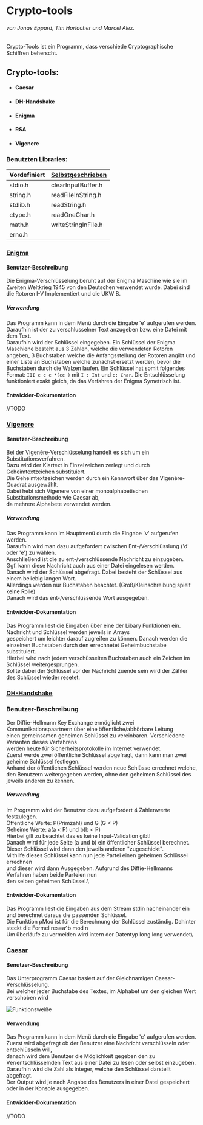 # **Crypto-tools**
###### *von Jonas Eppard, Tim Horlacher und Marcel Alex.*

Crypto-Tools ist ein Programm, dass verschiede Cryptographische Schiffren beherscht.
## Crypto-tools:
* #### Caesar
* #### DH-Handshake
* #### Enigma 
* #### RSA
* #### Vigenere


### Benutzten Libraries: 
Vordefiniert | [Selbstgeschrieben]
------------ | -----------------
stdio.h      | clearInputBuffer.h
string.h     | readFileInString.h
stdlib.h     | readString.h
ctype.h      | readOneChar.h
math.h       | writeStringInFile.h
erno.h       |


### [Enigma]
#### Benutzer-Beschreibung
Die Enigma-Verschlüsselung beruht auf der Enigma Maschine wie sie im Zweiten Weltkrieg 1945 von den Deutschen 
verwendet wurde. Dabei sind die Rotoren I-V Implementiert und die UKW B.
##### Verwendung
Das Programm kann in dem Menü durch die Eingabe 'e' aufgerufen werden. \
Daraufhin ist der zu verschlusselner Text anzugeben bzw. eine Datei mit dem Text.\
Daraufhin wird der Schlüssel eingegeben. Ein Schlüssel der Enigma Maschiene besteht aus 3 Zahlen,
welche die verwendeten Rotoren angeben, 3 Buchstaben welche die Anfangsstellung der Rotoren angibt
und einer Liste an Buchstaben welche zunächst ersetzt werden, bevor die Buchstaben durch die Walzen laufen.
Ein Schlüssel hat somit folgendes Format: ```III c c c *(cc )``` mit ```I : Int``` und ```c: Char```.
Die Entschlüsselung funktioniert exakt gleich, da das Verfahren der Enigma Symetrisch ist.
#### Entwickler-Dokumentation
//TODO


### [Vigenere]
#### Benutzer-Beschreibung
Bei der Vigenère-Verschlüsselung handelt es sich um ein Substitutionsverfahren.\
Dazu wird der Klartext in Einzelzeichen zerlegt und durch Geheimtextzeichen substituiert.\
Die Geheimtextzeichen werden durch ein Kennwort über das Vigenère-Quadrat ausgewählt.\
Dabei hebt sich Vigenere von einer monoalphabetischen Substitutionsmethode wie Caesar ab,\
da mehrere Alphabete verwendet werden.
##### Verwendung
Das Programm kann im Hauptmenü durch die Eingabe 'v' aufgerufen werden.\
Daraufhin wird man dazu aufgefordert zwischen Ent-/Verschlüsslung ('d' oder 'e') zu wählen.\
Anschließend ist die zu ent-/verschlüssende Nachricht zu einzugeben.\
Ggf. kann diese Nachricht auch aus einer Datei eingelesen werden.\
Danach wird der Schlüssel abgefragt. Dabei besteht der Schlüssel aus einem beliebig langen Wort.\
Allerdings werden nur Buchstaben beachtet. (Groß/Kleinschreibung spielt keine Rolle)\
Danach wird das ent-/verschlüssende Wort ausgegeben.
#### Entwickler-Dokumentation
Das Programm liest die Eingaben über eine der Libary Funktionen ein. Nachricht und Schlüssel werden jeweils in Arrays\
gespeichert um leichter darauf zugreifen zu können. Danach werden die einzelnen Buchstaben durch den errechnetet Geheimbuchstabe substituiert.\
Hierbei wird nach jedem verschüsselten Buchstaben auch ein Zeichen im Schlüssel weitergesprungen.\
Sollte dabei der Schlüssel vor der Nachricht zuende sein wird der Zähler des Schlüssel wieder resetet.

### [DH-Handshake]
### Benutzer-Beschreibung
Der Diffie-Hellmann Key Exchange ermöglicht zwei Kommunikationspaartnern über eine öffentliche/abhörbare Leitung\
einen gemeinsamen geheimen Schlüssel zu vereinbaren. Verschiedene Varianten dieses Verfahrens\
werden heute für Sicherheitsprotokolle im Internet verwendet.\
Zuerst werde zwei öffentliche Schlüssel abgefragt, dann kann man zwei geheime Schlüssel festlegen.\
Anhand der öffentlichen Schlüssel werden neue Schlüsse errechnet welche, \
den Benutzern weitergegeben werden, ohne den geheimen Schlüssel des jeweils anderen zu kennen.
##### Verwendung
Im Programm wird der Benutzer dazu aufgefordert 4 Zahlenwerte festzulegen.\
Öffentliche Werte: P(Primzahl) und G (G < P)\
Geheime Werte: a(a < P) und b(b < P)\
Hierbei gilt zu beachtet das es keine Input-Validation gibt!\
Danach wird für jede Seite (a und b) ein öffentlicher Schlüssel berechnet.\
Dieser Schlüssel wird dann den jeweils anderen "zugeschickt".\
Mithilfe dieses Schlüssel kann nun jede Partei einen geheimen Schlüssel errechnen\
und dieser wird dann Ausgegeben. Aufgrund des Diffie-Hellmanns Verfahren haben beide Parteien nun\
den selben geheimen Schlüssel.\
#### Entwickler-Dokumentation
Das Programm liest die Eingaben aus dem Stream stdin nacheinander ein und berechnet daraus die passenden Schlüssel.\
Die Funktion pMod ist für die Berechnung der Schlüssel zuständig. Dahinter steckt die Formel res=a^b mod n\
Um überläufe zu vermeiden wird intern der Datentyp long long verwendet\

### [Caesar]
#### Benutzer-Beschreibung
Das Unterprogramm Caesar basiert auf der Gleichnamigen Caesar-Verschlüsselung.\
Bei welcher jeder Buchstabe des Textes, im Alphabet um den gleichen Wert verschoben wird 

![Funktionsweiße](https://upload.wikimedia.org/wikipedia/commons/thumb/2/2b/Caesar3.svg/330px-Caesar3.svg.png "Bildlichen darstellung der Funktionsweiße")

#### Verwendung
Das Programm kann in dem Menü durch die Eingabe 'c' aufgerufen werden. \
Zuerst wird abgefragt ob der Benutzer eine Nachricht verschlüsseln oder entschlüsseln will,\
danach wird dem Benutzer  die Möglichkeit gegeben den zu Ver/entschlüsselnden Text aus einer Datei zu lesen oder selbst einzugeben.\
Daraufhin wird die Zahl als Integer, welche den Schlüssel darstellt abgefragt.\
Der Output wird je nach Angabe des Benutzers in einer Datei gespeichert oder in der Konsole ausgegeben.

#### Entwickler-Dokumentation
//TODO

[Selbstgeschrieben]:https://github.com/eintim/crypto-tools/tree/main/src/lib
[Enigma]:https://github.com/eintim/crypto-tools/blob/main/src/enigma/enigma.c
[Vigenere]:https://github.com/eintim/crypto-tools/blob/main/src/vigenere/vigenere.c
[DH-Handshake]:https://github.com/eintim/crypto-tools/blob/main/src/diffiehellman/diffiehellman.c
[Caesar]:https://github.com/eintim/crypto-tools/blob/main/src/caesar/caesar.c
          